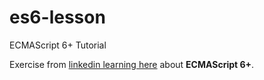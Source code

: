# es6-lesson
ECMAScript 6+ Tutorial

Exercise from [linkedin learning here](https://www.linkedin.com/learning/learning-ecmascript-6-plus-es6-plus/using-modern-javascript-today) about **ECMAScript 6+**.
